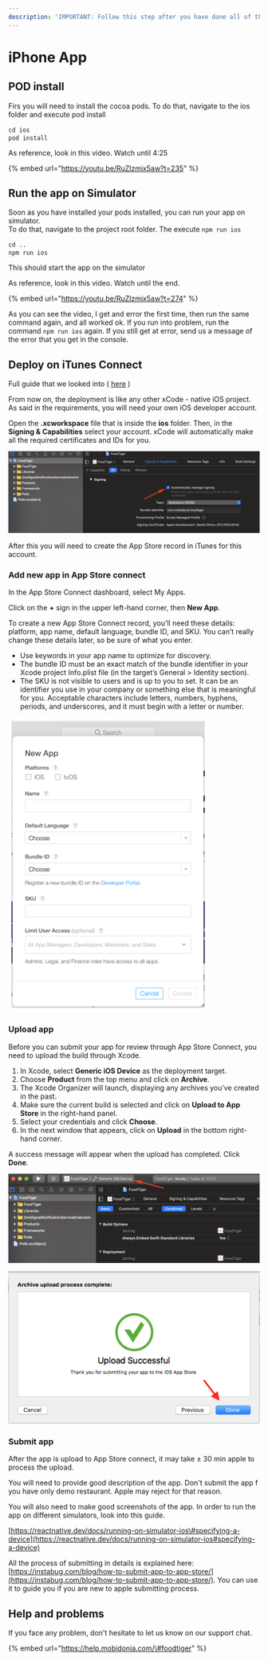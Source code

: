 ```yaml
---
description: 'IMPORTANT: Follow this step after you have done all of the previous steps'
---
```


# iPhone App

## POD install

Firs you will need to install the cocoa pods. To do that, navigate to the ios folder and execute pod install

```text
cd ios
pod install
```

As reference, look in this video. Watch until 4:25

{% embed url="https://youtu.be/RuZlzmix5aw?t=235" %}

## Run the app on Simulator

Soon as you have installed your pods installed, you can run your app on simulator.  
To do that, navigate to the project root folder. The execute `npm run ios`

```text
cd ..
npm run ios 
```

This should start the app on the simulator

As reference, look in this video. Watch until the end.  

{% embed url="https://youtu.be/RuZlzmix5aw?t=274" %}

As you can see the video, I get and error the first time, then run the same command again, and all worked ok.  If you run into problem, run the command `npm run ios` again. If you still get at error, send us a message of the error that you get in the console.

## Deploy on iTunes Connect 

Full guide that we looked into \( [here](https://instabug.com/blog/how-to-submit-app-to-app-store/) \)

From now on, the deployment is like any other xCode - native iOS project. As said in the requirements, you will need your own iOS developer account. 

Open the **.xcworkspace** file that is inside the **ios** folder. Then, in the **Signing & Capabilities** select your account. xCode will automatically make all the required certificates and IDs for you.

![](../.gitbook/assets/signing.png)

After this you will need to create the App Store record in iTunes for this account. 

### **Add new app in App Store connect**

In the App Store Connect dashboard, select My Apps.

Click on the **+** sign in the upper left-hand corner, then **New App**.

To create a new App Store Connect record, you’ll need these details: platform, app name, default language, bundle ID, and SKU. You can’t really change these details later, so be sure of what you enter.

* Use keywords in your app name to optimize for discovery.
* The bundle ID must be an exact match of the bundle identifier in your Xcode project Info.plist file \(in the target’s General &gt; Identity section\).
* The SKU is not visible to users and is up to you to set. It can be an identifier you use in your company or something else that is meaningful for you. Acceptable characters include letters, numbers, hyphens, periods, and underscores, and it must begin with a letter or number.

![](../.gitbook/assets/createitunesconnectrecord-e1501675429479.png)

  


### Upload app

  
Before you can submit your app for review through App Store Connect, you need to upload the build through Xcode.

1. In Xcode, select **Generic iOS Device** as the deployment target.
2. Choose **Product** from the top menu and click on **Archive**.
3. The Xcode Organizer will launch, displaying any archives you’ve created in the past.
4. Make sure the current build is selected and click on **Upload to App Store** in the right-hand panel.
5. Select your credentials and click **Choose**.
6. In the next window that appears, click on **Upload** in the bottom right-hand corner.

A success message will appear when the upload has completed. Click **Done**.

![Step 1 - Setting Generic iOS Device](../.gitbook/assets/generic.png)

![](../.gitbook/assets/uploadsuccsessful.png)



### Submit app

After the app is upload to App Store connect, it may take ± 30 min apple to process the upload. 

You will need to provide good description of the app. Don't submit the app f you have only demo restaurant.  Apple may reject for that reason.   
  
You will also need to make good screenshots of the app.  In order to run the app on different simulators, look into this guide.

[https://reactnative.dev/docs/running-on-simulator-ios\#specifying-a-device](https://reactnative.dev/docs/running-on-simulator-ios#specifying-a-device)

All the process of submitting in details is explained here: [https://instabug.com/blog/how-to-submit-app-to-app-store/](https://instabug.com/blog/how-to-submit-app-to-app-store/). You can use it to guide you if you are new to apple submitting process.



## Help and problems

If you face any problem, don't hesitate to let us know on our support chat. 

{% embed url="https://help.mobidonia.com/\#foodtiger" %}








